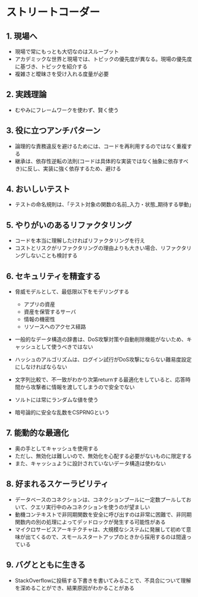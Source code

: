 # ストリートコーダー

## 1. 現場へ

- 現場で常にもっとも大切なのはスループット
- アカデミックな世界と現場では、トピックの優先度が異なる。現場の優先度に基づき、トピックを紹介する
- 複雑さと曖昧さを受け入れる度量が必要

## 2. 実践理論

- むやみにフレームワークを使わず、賢く使う

## 3. 役に立つアンチパターン

- 論理的な責務違反を避けるためには、コードを再利用するのではなく重複する
- 継承は、依存性逆転の法則(コードは具体的な実装ではなく抽象に依存すべき)に反し、実装に強く依存するため、避ける

## 4. おいしいテスト

- テストの命名規則は、｢テスト対象の関数の名前_入力・状態_期待する挙動｣

## 5. やりがいのあるリファクタリング

- コードを本当に理解したければリファクタリングを行え
- コストとリスクがリファクタリングの理由よりも大きい場合、リファクタリングしないことも検討する

## 6. セキュリティを精査する

- 脅威モデルとして、最低限以下をモデリングする
  - アプリの資産
  - 資産を保管するサーバ
  - 情報の機密性
  - リソースへのアクセス経路
 
- 一般的なデータ構造の辞書は、DoS攻撃対策や自動削除機能がないため、キャッシュとして使うべきではない
- ハッシュのアルゴリズムは、ログイン試行がDoS攻撃にならない難易度設定にしなければならない
- 文字列比較で、不一致がわかり次第returnする最適化をしていると、応答時間から攻撃者に情報を渡してしまうので安全でない
- ソルトには常にランダムな値を使う
- 暗号論的に安全な乱数をCSPRNGという

## 7. 能動的な最適化

- 奥の手としてキャッシュを使用する
- ただし、無効化は難しいので、無効化を心配する必要がないものに限定する
- また、キャッシュように設計されていないデータ構造は使わない

## 8. 好まれるスケーラビリティ

- データベースのコネクションは、コネクションプールに一定数プールしておいて、クエリ実行中のみコネクションを使うのが望ましい
- 動機コンテキストで非同期関数を安全に呼び出すのは非常に困難で、非同期関数内の別の処理によってデッドロックが発生する可能性がある
- マイクロサービスアーキテクチャは、大規模なシステムに発展して初めて意味が出てくるので、スモールスタートアップのときから採用するのは間違っている

## 9. バグとともに生きる

- StackOverflowに投稿する下書きを書いてみることで、不具合について理解を深めることができ、結果原因がわかることがある
